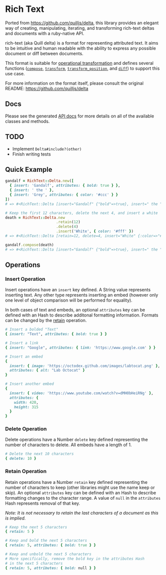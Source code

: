 # Rich Text

Ported from https://github.com/quilljs/delta, this library provides an elegant way of creating, manipulating, iterating, and transforming rich-text deltas and documents with a ruby-native API.

rich-text (aka Quill delta) is a format for representing attributed text. It aims to be intuitive and human readable with the ability to express any possible document or diff between documents.

This format is suitable for [operational transformation](https://en.wikipedia.org/wiki/Operational_transformation) and defines several functions ([`compose`](#compose), [`transform`](#transform), [`transform_position`](#transform-position), and [`diff`](#diff)) to support this use case.

For more information on the format itself, please consult the original README: https://github.com/quilljs/delta

## Docs

Please see the generated [API docs](https://www.rubydoc.info/gems/rich-text) for more details on all of the available classes and methods.

## TODO

- Implement `Delta#include?(other)`
- Finish writing tests

## Quick Example

```ruby
gandalf = RichText::Delta.new([
  { insert: 'Gandalf', attributes: { bold: true } },
  { insert: ' the ' },
  { insert: 'Grey', attributes: { color: '#ccc' } }
])
# => #<RichText::Delta [insert="Gandalf" {"bold"=>true}, insert=" the ", insert="Grey" {"color"=>"#ccc"}]>

# Keep the first 12 characters, delete the next 4, and insert a white 'White'
death = RichText::Delta.new
                       .retain(12)
                       .delete(4)
                       .insert('White', { color: '#fff' })
# => #<RichText::Delta [retain=12, delete=4, insert="White" {:color=>"#fff"}]>

gandalf.compose(death)
# => #<RichText::Delta [insert="Gandalf" {"bold"=>true}, insert=" the ", insert="White" {:color=>"#fff"}]>
```

## Operations

### Insert Operation

Insert operations have an `insert` key defined. A String value represents inserting text. Any other type represents inserting an embed (however only one level of object comparison will be performed for equality).

In both cases of text and embeds, an optional `attributes` key can be defined with an Hash to describe additonal formatting information. Formats can be changed by the [retain](#retain) operation.

```ruby
# Insert a bolded "Text"
{ insert: "Text", attributes: { bold: true } }

# Insert a link
{ insert: "Google", attributes: { link: 'https://www.google.com' } }

# Insert an embed
{
  insert: { image: 'https://octodex.github.com/images/labtocat.png' },
  attributes: { alt: "Lab Octocat" }
}

# Insert another embed
{
  insert: { video: 'https://www.youtube.com/watch?v=dMH0bHeiRNg' },
  attributes: {
    width: 420,
    height: 315
  }
}
```

### Delete Operation

Delete operations have a Number `delete` key defined representing the number of characters to delete. All embeds have a length of 1.

```ruby
# Delete the next 10 characters
{ delete: 10 }
```

### Retain Operation

Retain operations have a Number `retain` key defined representing the number of characters to keep (other libraries might use the name keep or skip). An optional `attributes` key can be defined with an Hash to describe formatting changes to the character range. A value of `null` in the `attributes` Hash represents removal of that key.

*Note: It is not necessary to retain the last characters of a document as this is implied.*

```ruby
# Keep the next 5 characters
{ retain: 5 }

# Keep and bold the next 5 characters
{ retain: 5, attributes: { bold: true } }

# Keep and unbold the next 5 characters
# More specifically, remove the bold key in the attributes Hash
# in the next 5 characters
{ retain: 5, attributes: { bold: null } }
```


